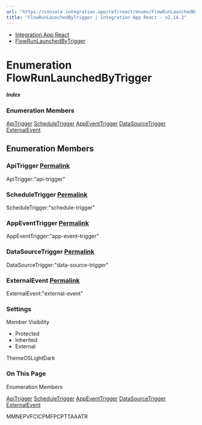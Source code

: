 ```yaml
---
url: "https://console.integration.app/ref/react/enums/FlowRunLaunchedByTrigger.html"
title: "FlowRunLaunchedByTrigger | Integration App React - v2.14.3"
---
```


- [Integration App React](https://console.integration.app/ref/react/index.html)
- [FlowRunLaunchedByTrigger](https://console.integration.app/ref/react/enums/FlowRunLaunchedByTrigger.html)

# Enumeration FlowRunLaunchedByTrigger

##### Index

### Enumeration Members

[ApiTrigger](https://console.integration.app/ref/react/enums/FlowRunLaunchedByTrigger.html#apitrigger) [ScheduleTrigger](https://console.integration.app/ref/react/enums/FlowRunLaunchedByTrigger.html#scheduletrigger) [AppEventTrigger](https://console.integration.app/ref/react/enums/FlowRunLaunchedByTrigger.html#appeventtrigger) [DataSourceTrigger](https://console.integration.app/ref/react/enums/FlowRunLaunchedByTrigger.html#datasourcetrigger) [ExternalEvent](https://console.integration.app/ref/react/enums/FlowRunLaunchedByTrigger.html#externalevent)

## Enumeration Members

### ApiTrigger [Permalink](https://console.integration.app/ref/react/enums/FlowRunLaunchedByTrigger.html\#apitrigger)

ApiTrigger:"api-trigger"

### ScheduleTrigger [Permalink](https://console.integration.app/ref/react/enums/FlowRunLaunchedByTrigger.html\#scheduletrigger)

ScheduleTrigger:"schedule-trigger"

### AppEventTrigger [Permalink](https://console.integration.app/ref/react/enums/FlowRunLaunchedByTrigger.html\#appeventtrigger)

AppEventTrigger:"app-event-trigger"

### DataSourceTrigger [Permalink](https://console.integration.app/ref/react/enums/FlowRunLaunchedByTrigger.html\#datasourcetrigger)

DataSourceTrigger:"data-source-trigger"

### ExternalEvent [Permalink](https://console.integration.app/ref/react/enums/FlowRunLaunchedByTrigger.html\#externalevent)

ExternalEvent:"external-event"

### Settings

Member Visibility

- Protected
- Inherited
- External

ThemeOSLightDark

### On This Page

Enumeration Members

[ApiTrigger](https://console.integration.app/ref/react/enums/FlowRunLaunchedByTrigger.html#apitrigger) [ScheduleTrigger](https://console.integration.app/ref/react/enums/FlowRunLaunchedByTrigger.html#scheduletrigger) [AppEventTrigger](https://console.integration.app/ref/react/enums/FlowRunLaunchedByTrigger.html#appeventtrigger) [DataSourceTrigger](https://console.integration.app/ref/react/enums/FlowRunLaunchedByTrigger.html#datasourcetrigger) [ExternalEvent](https://console.integration.app/ref/react/enums/FlowRunLaunchedByTrigger.html#externalevent)

MMNEPVFCICPMFPCPTTAAATR